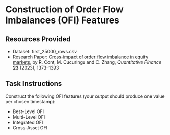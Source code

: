 # Construction of Order Flow Imbalances (OFI) Features
## Resources Provided
-	Dataset: first_25000_rows.csv
-	Research Paper: [Cross-impact of order flow imbalance in equity markets](https://www.tandfonline.com/doi/full/10.1080/14697688.2023.2236159#d1e1), by R. Cont, M. Cucuringu and C. Zhang, *Quantitative Finance* **23** (2023), 1373–1393

## Task Instructions
Construct the following OFI features (your output should produce one value per chosen timestamp):
- Best-Level OFI
- Multi-Level OFI
- Integrated OFI
- Cross-Asset OFI

